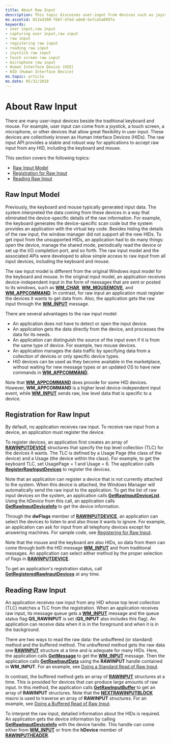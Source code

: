 ```yaml
---
title: About Raw Input
description: This topic discusses user-input from devices such as joysticks, touch screens, and microphones.
ms.assetid: 013ed309-f667-47ed-ade0-5e7ca5a0997a
keywords:
- user input,raw input
- capturing user input,raw input
- raw input
- registering raw input
- reading raw input
- joystick raw input
- touch screen raw input
- microphone raw input
- Human Interface Device (HID)
- HID (Human Interface Device)
ms.topic: article
ms.date: 05/31/2018
---
```


# About Raw Input

There are many user-input devices beside the traditional keyboard and mouse. For example, user input can come from a joystick, a touch screen, a microphone, or other devices that allow great flexibility in user input. These devices are collectively known as Human Interface Devices (HIDs). The raw input API provides a stable and robust way for applications to accept raw input from any HID, including the keyboard and mouse.

This section covers the following topics:

-   [Raw Input Model](#raw-input-model)
-   [Registration for Raw Input](#registration-for-raw-input)
-   [Reading Raw Input](#reading-raw-input)

## Raw Input Model

Previously, the keyboard and mouse typically generated input data. The system interpreted the data coming from these devices in a way that eliminated the device-specific details of the raw information. For example, the keyboard generates the device-specific scan code but the system provides an application with the virtual key code. Besides hiding the details of the raw input, the window manager did not support all the new HIDs. To get input from the unsupported HIDs, an application had to do many things: open the device, manage the shared mode, periodically read the device or set up the I/O completion port, and so forth. The raw input model and the associated APIs were developed to allow simple access to raw input from all input devices, including the keyboard and mouse.

The raw input model is different from the original Windows input model for the keyboard and mouse. In the original input model, an application receives device-independent input in the form of messages that are sent or posted to its windows, such as [**WM\_CHAR**](wm-char.md), [**WM\_MOUSEMOVE**](wm-mousemove.md), and [**WM\_APPCOMMAND**](wm-appcommand.md). In contrast, for raw input an application must register the devices it wants to get data from. Also, the application gets the raw input through the [**WM\_INPUT**](wm-input.md) message.

There are several advantages to the raw input model:

-   An application does not have to detect or open the input device.
-   An application gets the data directly from the device, and processes the data for its needs.
-   An application can distinguish the source of the input even if it is from the same type of device. For example, two mouse devices.
-   An application manages the data traffic by specifying data from a collection of devices or only specific device types.
-   HID devices can be used as they become available in the marketplace, without waiting for new message types or an updated OS to have new commands in [**WM\_APPCOMMAND**](wm-appcommand.md).

Note that [**WM\_APPCOMMAND**](wm-appcommand.md) does provide for some HID devices. However, **WM\_APPCOMMAND** is a higher level device-independent input event, while [**WM\_INPUT**](wm-input.md) sends raw, low level data that is specific to a device.

## Registration for Raw Input

By default, no application receives raw input. To receive raw input from a device, an application must register the device.

To register devices, an application first creates an array of [**RAWINPUTDEVICE**](https://msdn.microsoft.com/library/ms645565(v=VS.85).aspx) structures that specify the top level collection (TLC) for the devices it wants. The TLC is defined by a Usage Page (the class of the device) and a Usage (the device within the class). For example, to get the keyboard TLC, set UsagePage = 1 and Usage = 6. The application calls [**RegisterRawInputDevices**](https://msdn.microsoft.com/library/ms645600(v=VS.85).aspx) to register the devices.

Note that an application can register a device that is not currently attached to the system. When this device is attached, the Windows Manager will automatically send the raw input to the application. To get the list of raw input devices on the system, an application calls [**GetRawInputDeviceList**](https://msdn.microsoft.com/library/ms645598(v=VS.85).aspx). Using the *hDevice* from this call, an application calls [**GetRawInputDeviceInfo**](https://msdn.microsoft.com/library/ms645597(v=VS.85).aspx) to get the device information.

Through the **dwFlags** member of [**RAWINPUTDEVICE**](https://msdn.microsoft.com/library/ms645565(v=VS.85).aspx), an application can select the devices to listen to and also those it wants to ignore. For example, an application can ask for input from all telephony devices except for answering machines. For sample code, see [Registering for Raw Input](using-raw-input.md).

Note that the mouse and the keyboard are also HIDs, so data from them can come through both the HID message [**WM\_INPUT**](wm-input.md) and from traditional messages. An application can select either method by the proper selection of flags in [**RAWINPUTDEVICE**](https://msdn.microsoft.com/library/ms645565(v=VS.85).aspx).

To get an application's registration status, call [**GetRegisteredRawInputDevices**](https://msdn.microsoft.com/library/ms645599(v=VS.85).aspx) at any time.

## Reading Raw Input

An application receives raw input from any HID whose top level collection (TLC) matches a TLC from the registration. When an application receives raw input, its message queue gets a [**WM\_INPUT**](wm-input.md) message and the queue status flag **QS\_RAWINPUT** is set (**QS\_INPUT** also includes this flag). An application can receive data when it is in the foreground and when it is in the background.

There are two ways to read the raw data: the unbuffered (or standard) method and the buffered method. The unbuffered method gets the raw data one [**RAWINPUT**](https://msdn.microsoft.com/library/ms645562(v=VS.85).aspx) structure at a time and is adequate for many HIDs. Here, the application calls [**GetMessage**](https://docs.microsoft.com/windows/desktop/api/winuser/nf-winuser-getmessage) to get the [**WM\_INPUT**](wm-input.md) message. Then the application calls [**GetRawInputData**](https://msdn.microsoft.com/library/ms645596(v=VS.85).aspx) using the **RAWINPUT** handle contained in **WM\_INPUT**. For an example, see [Doing a Standard Read of Raw Input](using-raw-input.md).

In contrast, the buffered method gets an array of [**RAWINPUT**](https://msdn.microsoft.com/library/ms645562(v=VS.85).aspx) structures at a time. This is provided for devices that can produce large amounts of raw input. In this method, the application calls [**GetRawInputBuffer**](https://msdn.microsoft.com/library/ms645595(v=VS.85).aspx) to get an array of **RAWINPUT** structures. Note that the [**NEXTRAWINPUTBLOCK**](https://msdn.microsoft.com/library/ms645593(v=VS.85).aspx) macro is used to traverse an array of **RAWINPUT** structures. For an example, see [Doing a Buffered Read of Raw Input](using-raw-input.md).

To interpret the raw input, detailed information about the HIDs is required. An application gets the device information by calling [**GetRawInputDeviceInfo**](https://msdn.microsoft.com/library/ms645597(v=VS.85).aspx) with the device handle. This handle can come either from [**WM\_INPUT**](wm-input.md) or from the **hDevice** member of [**RAWINPUTHEADER**](https://msdn.microsoft.com/library/ms645571(v=VS.85).aspx).

 

 




